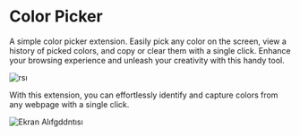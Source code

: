 # Color Picker
A simple color picker extension. Easily pick any color on the screen, view a history of picked colors, and copy or clear them with a single click.
Enhance your browsing experience and unleash your creativity with this handy tool. 

![rsı](https://github.com/seliind/color-picker-extension/assets/113685389/7139f267-687d-4371-a762-e2ac8f5d697c)

With this extension, you can effortlessly identify and capture colors from any webpage with a single click.

![Ekran Alıfgddntısı](https://github.com/seliind/color-picker-extension/assets/113685389/76919042-245f-491c-8732-327ab58e2308)

